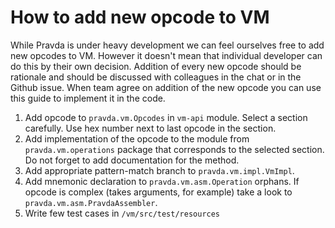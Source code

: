 How to add new opcode to VM
===========================

While Pravda is under heavy development we can feel ourselves free to add new opcodes to VM. However it doesn't mean that individual developer can do this by their own decision. Addition of every new opcode should be rationale and should be discussed with colleagues in the chat or in the Github issue. When team agree on addition of the new opcode you can use this guide to implement it in the code.

1. Add opcode to `pravda.vm.Opcodes` in `vm-api` module. Select a section carefully. Use hex number next to last opcode in the section.
2. Add implementation of the opcode to the module from `pravda.vm.operations` package that corresponds to the selected section. Do not forget to add documentation for the method.
3. Add appropriate pattern-match branch to `pravda.vm.impl.VmImpl`.
4. Add mnemonic declaration to `pravda.vm.asm.Operation` orphans. If opcode is complex (takes arguments, for example) take a look to `pravda.vm.asm.PravdaAssembler`.
5. Write few test cases in `/vm/src/test/resources`
